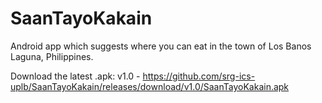 SaanTayoKakain
==============
Android app which suggests where you can eat in the town of Los Banos  Laguna, Philippines.

Download the latest .apk: 
v1.0 - https://github.com/srg-ics-uplb/SaanTayoKakain/releases/download/v1.0/SaanTayoKakain.apk
